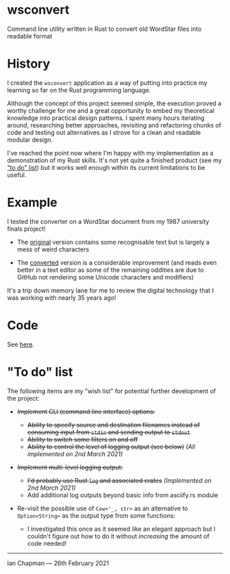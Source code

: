 # wsconvert

Command line utility written in Rust to convert old WordStar files into readable format

# History

I created the `wsconvert` application as a way of putting into practice my learning so far on the Rust programming language.

Although the concept of this project seemed simple, the execution proved a worthy challenge for me and a great opportunity to embed my theoretical knowledge into practical design patterns.  I spent many hours iterating around, researching better approaches, revisiting and refactoring chunks of code and testing out alternatives as I strove for a clean and readable modular design.

I've reached the point now where I'm happy with my implementation as a demonstration of my Rust skills.  It's not yet quite a finished product (see my ["to do" list](https://github.com/Chapmip/wsconvert-rust#to-do-list)) but it works well enough within its current limitations to be useful.

# Example

I tested the converter on a WordStar document from my 1987 university finals project!

* The [original](https://github.com/Chapmip/wsconvert-rust/blob/main/data/PROJECT.WS) version contains some recognisable text but is largely a mess of weird characters

* The [converted](https://github.com/Chapmip/wsconvert-rust/blob/main/data/PROJECT.TXT) version is a considerable improvement (and reads even better in a text editor as some of the remaining oddities are due to GitHub not rendering some Unicode characters and modifiers)

It's a trip down memory lane for me to review the digital technology that I was working with nearly 35 years ago!

# Code
See [here](https://github.com/Chapmip/wsconvert-rust/tree/main/src).

# "To do" list

The following items are my "wish list" for potential further development of the project:

*	~~Implement CLI (command line interface) options:~~
	-	~~Ability to specify source and destination filenames instead of consuming input from `stdin` and sending output to `stdout`~~
	-	~~Ability to switch some filters on and off~~
	-	~~Ability to control the level of logging output (see below)~~ *(All implemented on 2nd March 2021)*

*	~~Implement multi-level logging output:~~
	-	~~I'd probably use Rust `log` and associated crates~~ *(Implemented on 2nd March 2021)*
	-	Add additional log outputs beyond basic info from asciify.rs module

*	Re-visit the possible use of `Cow<'_, str>` as an alternative to `Option<String>` as the output type from some functions:
	- I investigated this once as it seemed like an elegant approach but I couldn't figure out how to do it without *increasing* the amount of code needed!
---
Ian Chapman — 26th February 2021

